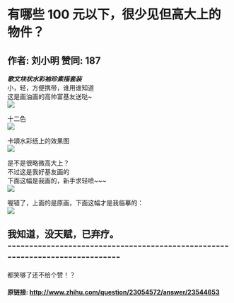 # 有哪些 100 元以下，很少见但高大上的物件？
## 作者: 刘小明  赞同: 187
**_歌文块状水彩袖珍素描套装_**   
小，轻，方便携带，谁用谁知道  
这是画油画的高帅富基友送哒~  
![](http://pic1.zhimg.com/a0e46e8c1c3272a8deeceffac3ae548d_b.jpg)

 十二色  
![](http://pic4.zhimg.com/84f7a408fa5cea34d19f0ecfac6c155f_b.jpg)

 卡頌水彩纸上的效果图  
![](http://pic2.zhimg.com/8d3620572eca29a91ad80c8bf7847bfc_b.jpg)

 是不是很略微高大上？  
不过这是我好基友画的  
下面这幅是我画的，新手求轻喷~~~  
![](http://pic2.zhimg.com/a96e1f3e0e8aba4e1c2caefd52b25f09_b.jpg)

  
喔错了，上面的是原画，下面这幅才是我临摹的：  
![](http://pic1.zhimg.com/4eccc9bb71ca8c326f64fab52020ecfa_b.jpg)

  
我知道，没天赋，已弃疗。  
\-----------------------------------------------------------------------------
--------------  
都笑够了还不给个赞！？

#### 原链接: http://www.zhihu.com/question/23054572/answer/23544653